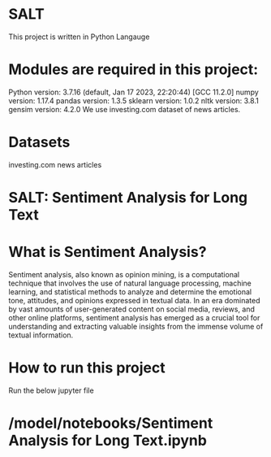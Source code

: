 # SALT
This project is written in Python Langauge 

# Modules are required in this project: 
Python version: 3.7.16 (default, Jan 17 2023, 22:20:44) 
[GCC 11.2.0]
numpy version: 1.17.4
pandas version: 1.3.5
sklearn version: 1.0.2
nltk version: 3.8.1
gensim version: 4.2.0
We use investing.com dataset of news articles.

# Datasets
investing.com news articles

# SALT: Sentiment Analysis for Long Text 

# What is Sentiment Analysis?
Sentiment analysis, also known as opinion mining, is a computational technique that involves the use of natural language processing, machine learning, and statistical methods to analyze and determine the emotional tone, attitudes, and opinions expressed in textual data. In an era dominated by vast amounts of user-generated content on social media, reviews, and other online platforms, sentiment analysis has emerged as a crucial tool for understanding and extracting valuable insights from the immense volume of textual information.

# How to run this project 
Run the below jupyter file
# /model/notebooks/Sentiment Analysis for Long Text.ipynb
